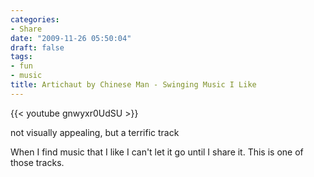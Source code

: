```yaml
---
categories:
- Share
date: "2009-11-26 05:50:04"
draft: false
tags:
- fun
- music
title: Artichaut by Chinese Man - Swinging Music I Like
---
```


{{< youtube gnwyxr0UdSU >}}

not visually appealing, but a terrific track

When I find music that I like I can't let it go until I share it. This
is one of those tracks.
